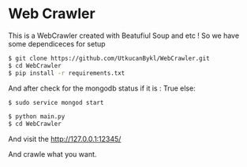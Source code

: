 # Web Crawler 
This is a WebCrawler created with Beatufiul Soup and etc ! 
So we have some dependiceces for setup
``` sh
$ git clone https://github.com/UtkucanBykl/WebCrawler.git
$ cd WebCrawler
$ pip install -r requirements.txt
``` 
And after check for the mongodb status
if it is : True
else:
``` sh
$ sudo service mongod start
```

``` sh
$ python main.py
$ cd WebCrawler
``` 
And visit the http://127.0.0.1:12345/

And crawle what you want.
